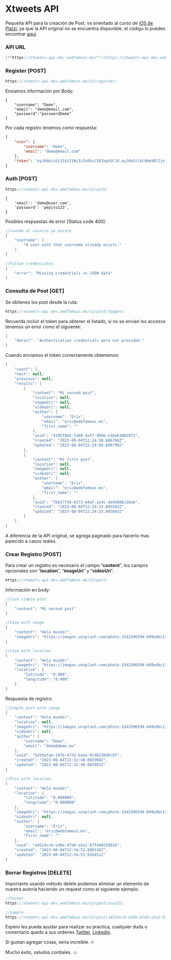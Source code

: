# Xtweets API

Pequeña API para la creación de Post, va orientado al curso de [iOS de Platzi](https://platzi.com/cursos/apps-ios/), ya que la API original no se encuentra disponible, el código lo puedes encontrar [aquí](https://github.com/erix-mx/platzi-xtweets).

### API URL

```kotlin
[**https://xtweets-api-dev.webfamous.mx/**](https://xtweets-api-dev.webfamous.mx/)
```

### Register [POST]

```kotlin
https://xtweets-api-dev.webfamous.mx/v1/register/
```

Enviamos información por Body:

```
{
    "username": "Demo",
    "email": "demo@email.com",
    "password":"passwordDemo"    
}
```

Por cada registro tenemos como respuesta:

```json
{
    "user": {
        "username": "Demo",
        "email": "demo@email.com"
    },
    "token": "eyJhbGciOiJIUzI1NiIsInR5cCI6IkpXVCJ9.eyJ0b2tlbl90eXBlIjoiYWNjZXNzIiwiZXhwIjoxNjkxMTg3ODI1LCJpYXQiOjE2OTExODc1MjUsImp0aSI6IjMwMTIzMjVhNGIwYjQ0ODQ4YjA5ODQ4Njg2ZDY2MTY5IiwidXNlcl9pZCI6Mn0.8_dWOyT3qGF0DIoVBs6wIlqnCXbEprRFcy-u2ds5onA"
}
```

### Auth [POST]

```kotlin
https://xtweets-api-dev.webfamous.mx/v1/auth/
```

```
{
    'email': 'demo@user.com',
    'password': 'pepito123',
}
```

Posibles respuestas de error [Status code 400]: 

```kotlin
//Cuando el usuario ya existe
{
    "username": [
        "A user with that username already exists."
    ]
}

//Faltan credenciales
{
    "error": "Missing credentials in JSON data"
}
```

### Consulta de Post [GET]

Se obtienes los post desde la ruta: 

```kotlin
https://xtweets-api-dev.webfamous.mx/v1/post/?page=1
```

Recuerda incluir el token para obtener el listado, si no se envían los accesos tenemos un error como el siguiente:

```kotlin
{
    "detail": "Authentication credentials were not provided."
}
```

Cuando enviamos el token correctamente obtenemos:

```kotlin
{
    "count": 2,
    "next": null,
    "previous": null,
    "results": [
        {
            "content": "Mi second post",
            "location": null,
            "imageUri": null,
            "videoUri": null,
            "author": {
                "username": "Erix",
                "email": "eric@webfamous.mx",
                "first_name": ""
            },
            "uuid": "4195f0d2-7a60-4af7-986b-e38eb3d829f2",
            "created": "2023-08-04T22:24:50.686768Z",
            "updated": "2023-08-04T22:24:50.686790Z"
        },
        {
            "content": "Mi first post",
            "location": null,
            "imageUri": null,
            "videoUri": null,
            "author": {
                "username": "Erix",
                "email": "eric@webfamous.mx",
                "first_name": ""
            },
            "uuid": "7bb27f3b-4173-44af-a14c-4d45606118e6",
            "created": "2023-08-04T22:24:33.085583Z",
            "updated": "2023-08-04T22:24:33.085603Z"
        }
    ]
}
```

A diferencia de la API original, se agrega paginado para hacerlo mas parecido a casos reales.

### Crear Registro [POST]

Para crear un registro es necesario el campo “**content**”, los campos opcionales son “**location**”, “**imageUri**” y “**videoUri**”.

```kotlin
https://xtweets-api-dev.webfamous.mx/v1/post/
```

Información en body:

```kotlin
//Case simple post
{
    "content": "Mi second post"
}

//Case with image
{
    "content": "Hola mundo!",
    "imageUri": "https://images.unsplash.com/photo-1542596594-649edbc13630?ixlib=rb-4.0.3&ixid=M3wxMjA3fDB8MHxwaG90by1wYWdlfHx8fGVufDB8fHx8fA%3D%3D&auto=format&fit=crop&w=987&q=80,"
}

//Case with location
{
    "content": "Hola mundo!",
    "imageUri": "https://images.unsplash.com/photo-1542596594-649edbc13630?ixlib=rb-4.0.3&ixid=M3wxMjA3fDB8MHxwaG90by1wYWdlfHx8fGVufDB8fHx8fA%3D%3D&auto=format&fit=crop&w=987&q=80,",
    "location": {
        "latitude": "0.000",
        "longitude": "0.000"
    }
}

```

Respuesta de registro:

```kotlin
//Simple post with image
{
    "content": "Hola mundo!",
    "location": null,
    "imageUri": "https://images.unsplash.com/photo-1542596594-649edbc13630?ixlib=rb-4.0.3&ixid=M3wxMjA3fDB8MHxwaG90by1wYWdlfHx8fGVufDB8fHx8fA%3D%3D&auto=format&fit=crop&w=987&q=80,",
    "videoUri": null,
    "author": {
        "username": "Demo",
        "email": "demo@demo.mx"
    },
    "uuid": "5d19afae-16fb-4733-baaa-9cd0238d0c0f",
    "created": "2023-08-04T22:32:40.802960Z",
    "updated": "2023-08-04T22:32:40.802983Z"
}

//Post with location
{
    "content": "Hola mundo!",
    "location": {
        "latitude": "0.000000",
        "longitude": "0.000000"
    },
    "imageUri": "https://images.unsplash.com/photo-1542596594-649edbc13630?ixlib=rb-4.0.3&ixid=M3wxMjA3fDB8MHxwaG90by1wYWdlfHx8fGVufDB8fHx8fA%3D%3D&auto=format&fit=crop&w=987&q=80,",
    "videoUri": null,
    "author": {
        "username": "Erix",
        "email": "eric@webfamous.mx",
        "first_name": ""
    },
    "uuid": "a4524ccb-e30e-47e0-a5a1-67f44029383d",
    "created": "2023-08-04T22:34:52.889318Z",
    "updated": "2023-08-04T22:34:53.026451Z"
}
```

### Borrar Registros [DELETE]

Importante usando método delete podemos eliminar un elemento de nuestra autoría haciendo un request como el siguiente ejemplo:

```kotlin
//Format 
https://xtweets-api-dev.webfamous.mx/v1/post/{uuid}/

//Sample
https://xtweets-api-dev.webfamous.mx/v1/post/a4524ccb-e30e-47e0-a5a1-67f44029383d/
```

Espero les pueda ayudar para realizar su practica, cualquier duda o comentario quedo a sus ordenes [Twitter](https://twitter.com/erixeer), [Linkedin](https://www.linkedin.com/feed/).

Si gustan agregar cosas, seria increíble. 🔥

Mucho éxito, saludos cordiales. ☺️